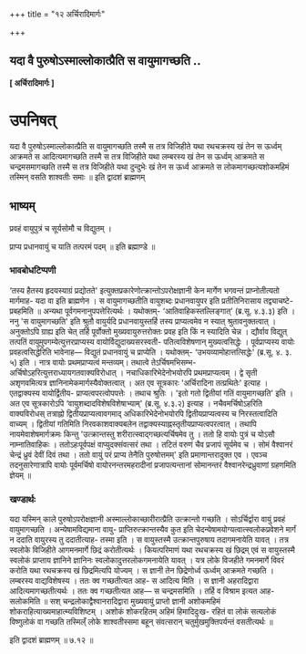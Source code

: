 +++
title = "१२ अर्चिरादिमार्गः"

+++


## यदा वै पुरुषोऽस्माल्लोकात्प्रैति स वायुमागच्छति ..

**\[ अर्चिरादिमार्गः \]**

# **उपनिषत्**

यदा वै पुरुषोऽस्माल्लोकात्प्रैति स वायुमागच्छति तस्मै स तत्र विजिहीते यथा रथचक्रस्य खं तेन स ऊर्ध्वम् आक्रमते स आदित्यमागच्छति तस्मै स तत्र विजिहीते यथा लम्बरस्य खं तेन स ऊर्ध्वम् आक्रमते स चन्द्रमसमागच्छति तस्मै स तत्र विजिहीते यथा दुन्दुभेः खं तेन स ऊर्ध्व आक्रमते स लोकमागच्छत्यशोकमहिमं तस्मिन् वसति शाश्वतीः समाः ॥ इति द्वादशं ब्राह्मणम्

## **भाष्यम्**

प्रवहं वायुपुत्रं च सूर्यसोमौ च विद्युतम् ।

प्राप्य प्रधानवायुं च याति तत्परमं पदम् ॥ इति ब्रह्माण्डे ॥

### **भावबोधटिप्पणी**

‘तस्य हैतस्य हृदयस्याग्रं प्रद्योतते' इत्युक्तप्रकारेणोत्क्रान्तोऽपरोक्षज्ञानी केन मार्गेण भगवन्तं प्राप्नोतीत्यतो मार्गमाह- यदा वा इति ब्राह्मणेन । स वायुमागच्छतीति वायुशब्दः प्रधानवायुपर इति प्रतीतिनिरासाय तद्व्याचष्टे- प्रबहमिति ॥ अन्यथा पूर्वगमनानुपपत्तेरित्यर्थः । यथोक्तम्- ‘आतिवाहिकस्तल्लिङ्गात्’ (ब्र.सू. ४.३.३) इति । ननु 'स वायुमागच्छति' इति श्रुतौ वायुर्यदि प्रधानवायुस्तर्हि तस्य प्राप्यत्वमेव न स्यात् श्रुतावनुक्तत्वात् । अनुक्तोऽपि ग्राह्य इति चेत् तर्हि पूर्वोक्तो मुख्यवायुरुत्तरोक्तः प्रवह इति किं न स्यादिति चेन्न । द्यौर्वाव विद्युत् तत्पतिं वायुमुपगम्येत्युत्तरप्राप्यस्य वायोर्विद्युदाख्यसरस्वती- पतित्वविशेषणान् मुख्यत्वसिद्धेः । पूर्वप्राप्यस्य वायोः प्रवहत्वसिद्धेरिति भावेनाह— विद्युतं प्रधानवायुं च प्राप्येति । यथोक्तम्- ‘उभयव्यामोहात्तत्सिद्धेः' (ब्र.सू. ४. ३. ५) इति । नात्र वायोः प्रथमप्राप्यत्वं मन्तव्यम्। तथात्वे तेऽर्चिषमभिसम्भ- अर्चिषोऽहरित्युत्तराध्यायगतवाक्यविरोधात् । नचाधिकारिभेदेनोभयोरपि प्रथमप्राप्यत्वम् । द्वे सृती अशृणवमित्यत्र ज्ञानिनामेकमार्गस्यैवोक्तत्वात् । अत एव सूत्रकारः 'अर्चिरादिना तत्प्रथितेः' इत्याह । एतद्वाक्यस्य वायोर्द्वितीय- प्राप्यत्वपरत्वोपपत्तेः । तथाच श्रुतिः । 'इतो गतो द्वितीयां गतिं वायुमागच्छति' इति । अत एव सूत्रकारोऽपि ‘वायुशब्दादविशेषविशेषाभ्याम्' (ब्र.सू. ४.३.२) इत्याह । नचैवमर्चिषोऽहरिति वाक्यविरोधस् तत्राह्नो द्वितीयप्राप्यत्वावगमाद् अधिकारिभेदेनोभयोरपि द्वितीयप्राप्यत्वस्य च निरस्तत्वादिति वाच्यम् । द्वितीयां गतिमिति निरवकाशवाक्यबलेन तद्वाक्यस्याह्नस्तृतीयप्राप्यत्वपरत्वात् । तथापि नायमेवाशेषमार्गक्रमः किन्तु 'उत्क्रान्तस्तु शरीरात्स्वाद्गच्छत्यर्चिषमेव तु । ततो हि वायोः पुत्रं च योऽसौ नाम्नातिवाहिकः । ततोऽहःपूर्वपक्षं वाप्युदक्संवत्सरं तथा । तटितं वरुणं चैव प्रजापं सूर्यमेव च । सोमं वैश्वानरं चेन्द्रं ध्रुवं देवीं दिवं तथा । ततो वायुं परं प्राप्य तेनैति पुरुषोत्तमम्' इति प्रमाणान्तरादुक्त एव । एवञ्च तदनुसारेणात्रापि वायोः पूर्वमर्चिषो वायोरनन्तरमहरादीनां प्रजापत्यन्तानां सोमानन्तरं वैश्वानरेन्द्रध्रुवाणां ग्रहणमिति ज्ञेयम् ॥

### **खण्डार्थः**

यदा यस्मिन् काले पुरुषोऽपरोक्षज्ञानी अस्माल्लोकाच्छारीरात्प्रैति उत्क्रान्तो गच्छति । सोऽर्चिर्द्वारा वायुं प्रवहं वायुमागच्छति । अन्येषामविद्यमाना वायु- प्राप्तिरुत्क्रान्तस्यैव कुत इति चेदन्येषामयोग्यत्वात्स्वलोकप्रवेशने मार्गं न ददाति वायुरस्य तु ददातीत्याह- तस्मा इति । स वायुस्तस्मै उत्क्रान्तपुरुषाय तदागमनायेति यावत् । तत्र स्वलोके विजिहीते आगमनमार्गे छिद्रं करोतीत्यर्थः । कियत्परिमाणं यथा रथचक्रस्य खं छिद्रम् एवं स वायुस्तस्मै स्वलोकं प्राप्ताय ज्ञानिने ज्ञानिनः स्वलोकादुत्तरलोकगमनायेति यावत् । यत्र लोके विजहीते गमनमार्गे विवरं करोति यथा रथचक्रस्य खं छिद्रमित्यपि योज्यम् । स ज्ञानी तेन छिद्रेणोर्ध्व ऊर्ध्वम् आक्रमते गच्छति । लम्बरस्य वाद्यविशेषस्य । ततः क्व गच्छतीत्यत आह- स आदित्य मिति । स ज्ञानी अहरादिद्वारा आदित्यमागच्छतीत्यर्थः । ततः क्व गच्छतीत्यत आह— स चन्द्रमसमिति । तर्हि व विश्राम इत्यत आह- सलोकमिति ॥ सश् चन्द्रलोकाद्वैश्वानरादिद्वारा मुख्यवायुं प्राप्तो ज्ञानी अशोकमहिमं शोकराहित्याख्यमाहात्म्यविशिष्टम् । अशोकं शोकरहितम् अहिमं हिमादिदुःख- रहितं वा लोकं सत्यलोकं विष्णुलोकं वा गच्छति तस्मिल्ँ लोके शाश्वतीस्समा बहून् संवत्सरान् चतुर्मुखमुक्तिपर्यन्तं वसतीत्यर्थः ॥

इति द्वादशं ब्राह्मणम् ॥ ७.१२ ॥

